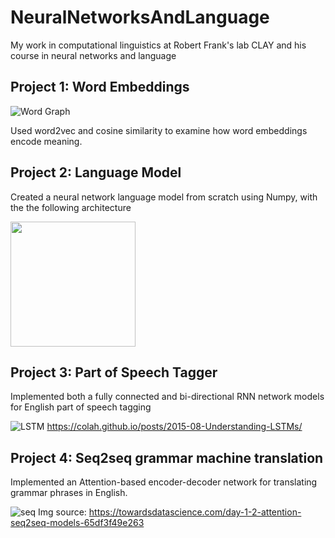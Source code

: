 # NeuralNetworksAndLanguage
My work in computational linguistics at Robert Frank's lab CLAY and his course in neural networks and language

## Project 1: Word Embeddings

![Word Graph](https://cdn.discordapp.com/attachments/584925805042335756/723680405860909167/5eb47c77c184ea00018a62d0.png)

Used word2vec and cosine similarity to examine how word embeddings encode meaning.

## Project 2: Language Model

Created a neural network language model from scratch using Numpy, with the the following architecture

<img src="https://cdn.discordapp.com/attachments/584925805042335756/723681905513332757/unknown.png" width="200">

## Project 3: Part of Speech Tagger
Implemented both a fully connected and bi-directional RNN network models for English part of speech tagging

![LSTM](https://colah.github.io/posts/2015-08-Understanding-LSTMs/img/RNN-unrolled.png)
https://colah.github.io/posts/2015-08-Understanding-LSTMs/

## Project 4: Seq2seq grammar machine translation
Implemented an Attention-based encoder-decoder network for translating grammar phrases in English.

![seq](https://miro.medium.com/max/1400/1*A4H-IhqwjNZ_eL57Cqch0A.png)
Img source: https://towardsdatascience.com/day-1-2-attention-seq2seq-models-65df3f49e263

